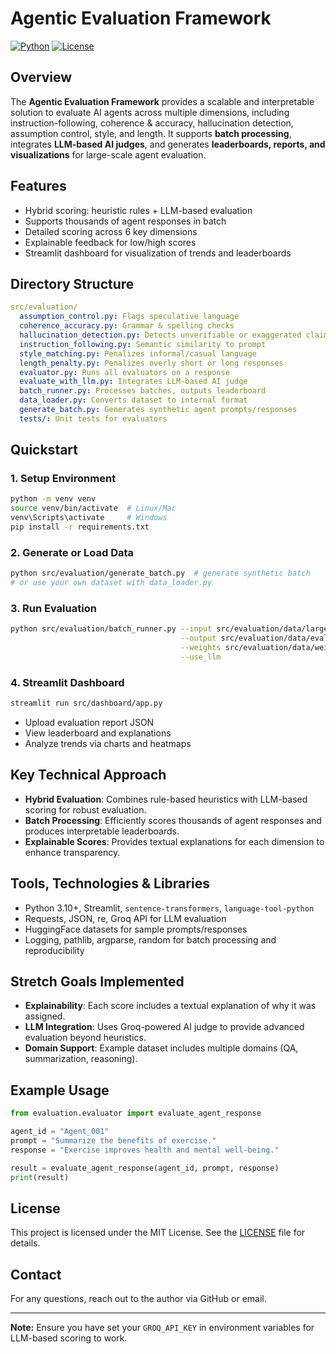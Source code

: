 # Agentic Evaluation Framework

[![Python](https://img.shields.io/badge/python-3.10+-blue)](https://www.python.org/)
[![License](https://img.shields.io/badge/license-MIT-green)](LICENSE)

## Overview
The **Agentic Evaluation Framework** provides a scalable and interpretable solution to evaluate AI agents across multiple dimensions, including instruction-following, coherence & accuracy, hallucination detection, assumption control, style, and length. It supports **batch processing**, integrates **LLM-based AI judges**, and generates **leaderboards, reports, and visualizations** for large-scale agent evaluation.

## Features
- Hybrid scoring: heuristic rules + LLM-based evaluation
- Supports thousands of agent responses in batch
- Detailed scoring across 6 key dimensions
- Explainable feedback for low/high scores
- Streamlit dashboard for visualization of trends and leaderboards

## Directory Structure
```yaml
src/evaluation/
  assumption_control.py: Flags speculative language
  coherence_accuracy.py: Grammar & spelling checks
  hallucination_detection.py: Detects unverifiable or exaggerated claims
  instruction_following.py: Semantic similarity to prompt
  style_matching.py: Penalizes informal/casual language
  length_penalty.py: Penalizes overly short or long responses
  evaluator.py: Runs all evaluators on a response
  evaluate_with_llm.py: Integrates LLM-based AI judge
  batch_runner.py: Processes batches, outputs leaderboard
  data_loader.py: Converts dataset to internal format
  generate_batch.py: Generates synthetic agent prompts/responses
  tests/: Unit tests for evaluators
```

## Quickstart

### 1. Setup Environment
```bash
python -m venv venv
source venv/bin/activate  # Linux/Mac
venv\Scripts\activate     # Windows
pip install -r requirements.txt
```

### 2. Generate or Load Data
```bash
python src/evaluation/generate_batch.py  # generate synthetic batch
# or use your own dataset with data_loader.py
```

### 3. Run Evaluation
```bash
python src/evaluation/batch_runner.py --input src/evaluation/data/large_batch.json \
                                      --output src/evaluation/data/eval_report.json \
                                      --weights src/evaluation/data/weights.json \
                                      --use_llm
```

### 4. Streamlit Dashboard
```bash
streamlit run src/dashboard/app.py
```
- Upload evaluation report JSON
- View leaderboard and explanations
- Analyze trends via charts and heatmaps

## Key Technical Approach
- **Hybrid Evaluation**: Combines rule-based heuristics with LLM-based scoring for robust evaluation.
- **Batch Processing**: Efficiently scores thousands of agent responses and produces interpretable leaderboards.
- **Explainable Scores**: Provides textual explanations for each dimension to enhance transparency.

## Tools, Technologies & Libraries
- Python 3.10+, Streamlit, `sentence-transformers`, `language-tool-python`
- Requests, JSON, re, Groq API for LLM evaluation
- HuggingFace datasets for sample prompts/responses
- Logging, pathlib, argparse, random for batch processing and reproducibility

## Stretch Goals Implemented
- **Explainability**: Each score includes a textual explanation of why it was assigned.
- **LLM Integration**: Uses Groq-powered AI judge to provide advanced evaluation beyond heuristics.
- **Domain Support**: Example dataset includes multiple domains (QA, summarization, reasoning).

## Example Usage
```python
from evaluation.evaluator import evaluate_agent_response

agent_id = "Agent_001"
prompt = "Summarize the benefits of exercise."
response = "Exercise improves health and mental well-being."

result = evaluate_agent_response(agent_id, prompt, response)
print(result)
```

## License
This project is licensed under the MIT License. See the [LICENSE](LICENSE) file for details.

## Contact
For any questions, reach out to the author via GitHub or email.

---

**Note:** Ensure you have set your `GROQ_API_KEY` in environment variables for LLM-based scoring to work.

